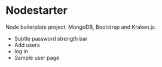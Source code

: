 # Nodestarter

Node boilerplate project. MongoDB, Bootstrap and Kraken.js.

* Subtle password strength bar
* Add users
* log in
* Sample user page
